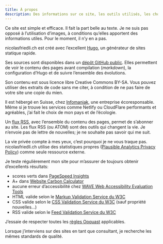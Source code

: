 ```yaml
---
title: À propos
description: Des informations sur ce site, les outils utilisés, les choix stratégiques et les résultats.
---
```


Ce site est simple et efficace. Il fait la part belle au texte. Je ne suis pas opposé à l’utilisation d’images, à conditions qu’elles apportent des informations utiles. Pour le moment, il n’y en a pas.

nicolasfriedli.ch est créé avec l’excellent [Hugo](https://gohugo.io/), un générateur de sites statique rapide.

Ses sources sont disponibles dans un [dépôt GitHub public](https://github.com/nfriedli/nicolasfriedli.ch/). Elles permettent de voir le contenu des pages avant compilation (*markdown*), la configuration d’Hugo et de suivre l’ensemble des évolutions.

Son contenu est sous licence libre Creative Commons BY-SA. Vous pouvez utiliser des extraits de code sans me citer, à condition de ne pas faire de votre site une copie du mien.

Il est hébergé en Suisse, chez [Infomaniak](https://www.infomaniak.com/), une entreprise écoresponsable. Même si je trouve les services comme Netlify ou CloudFlare performants et agréables, j’ai fait le choix de mon pays et de l’écologie.

Un [flux RSS](/index.xml), avec l’ensemble du contenu des pages, permet de s’abonner au site. Les flux RSS (ou ATOM) sont des outils qui changent la vie. Je n’envoie pas de lettre de nouvelles; je ne souhaite pas savoir qui me suit.

La vie privée compte à mes yeux, c’est pourquoi je ne vous traque pas. nicolasfriedli.ch utilise des statistiques propres ([Plausible Analytics Privacy Policy](https://plausible.io/privacy)) comme seule ressource externe.

Je teste régulièrement mon site pour m’assurer de toujours obtenir d’excellents résultats:

- scores verts dans [PageSpeed Insights](https://pagespeed.web.dev/)
- A+ dans [Website Carbon Calculator](https://www.websitecarbon.com/)
- aucune erreur d’accessibilité chez [WAVE Web Accessibility Evaluation Tools](https://wave.webaim.org/)
- HTML valide selon le [Markup Validation Service du W3C](https://validator.w3.org/)
- CSS valide selon le [CSS Validation Service du W3C](https://jigsaw.w3.org/css-validator/) (sauf propriété nouvelles...)
- RSS valide selon le [Feed Validation Service du W3C](https://validator.w3.org/feed/)

J’essaie de respecter toutes les [règles Opquast](https://checklists.opquast.com/fr/assurance-qualite-web/) applicables.

Lorsque j’interviens sur des sites en tant que consultant, je recherche les mêmes standards de qualité.
